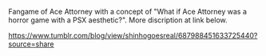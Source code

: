 Fangame of Ace Attorney with a concept of "What if Ace Attorney was a horror game with a PSX aesthetic?". More discription at link below.

https://www.tumblr.com/blog/view/shinhogoesreal/687988451633725440?source=share
